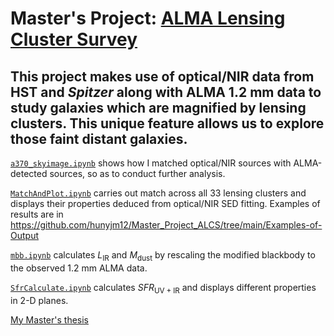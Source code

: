 # Master's Project: [ALMA Lensing Cluster Survey](https://ui.adsabs.harvard.edu/abs/2019asrc.confE..64K/abstract)
This project makes use of optical/NIR data from HST and *Spitzer* along with ALMA 1.2 mm data to study galaxies which are magnified by lensing clusters. This unique feature allows us to explore those faint distant galaxies.
---
[`a370_skyimage.ipynb`](https://github.com/hunyjm12/Master_Project_ALCS/blob/main/a370_skyimage.ipynb) shows how I matched optical/NIR sources with ALMA-detected sources, so as to conduct further analysis.

[`MatchAndPlot.ipynb`](https://github.com/hunyjm12/Master_Project_ALCS/blob/main/MatchAndPlot.py) carries out match across all 33 lensing clusters and displays their properties deduced from optical/NIR SED fitting. Examples of results are in https://github.com/hunyjm12/Master_Project_ALCS/tree/main/Examples-of-Output

[`mbb.ipynb`](https://github.com/hunyjm12/Master_Project_ALCS/blob/main/mbb.ipynb) calculates $L_{\mathrm{IR}}$ and $M_{\mathrm{dust}}$ by rescaling the modified blackbody to the observed 1.2 mm ALMA data.

[`SfrCalculate.ipynb`](https://github.com/hunyjm12/Master_Project_ALCS/blob/main/SfrCalculate.ipynb) calculates $SFR_{\mathrm{UV+IR}}$ and displays different properties in 2-D planes.

[My Master's thesis](https://drive.google.com/file/d/14LDebriG7b2aEqj90HhS4Usiixjc1wkU/view?usp=sharing)
